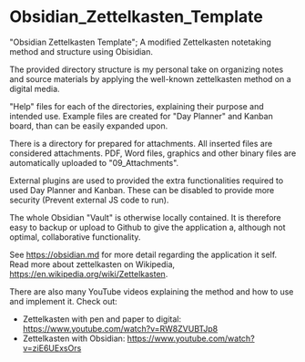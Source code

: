 # Obsidian_Zettelkasten_Template
"Obsidian Zettelkasten Template"; A modified Zettelkasten notetaking method and structure using Obisidian.

The provided directory structure is my personal take on organizing notes and source materials by applying the well-known zettelkasten method on a digital media.

"Help" files for each of the directories, explaining their purpose and intended use. Example files are created for "Day Planner" and Kanban board, than can be easily expanded upon.

There is a directory for prepared for attachments. All inserted files are considered attachments. PDF, Word files, graphics and other binary files are automatically uploaded to "09_Attachments".

External plugins are used to provided the extra functionalities required to used Day Planner and Kanban. These can be disabled to provide more security (Prevent external JS code to run).

The whole Obsidian "Vault" is otherwise locally contained. It is therefore easy to backup or upload to Github to give the application a, although not optimal, collaborative functionality.

See https://obsidian.md for more detail regarding the application it self. Read more about zettelkasten on Wikipedia, https://en.wikipedia.org/wiki/Zettelkasten.

There are also many YouTube videos explaining the method and how to use and implement it. Check out:
- Zettelkasten with pen and paper to digital: https://www.youtube.com/watch?v=RW8ZVUBTJp8
- Zettelkasten with Obsidian: https://www.youtube.com/watch?v=ziE6UExsOrs
